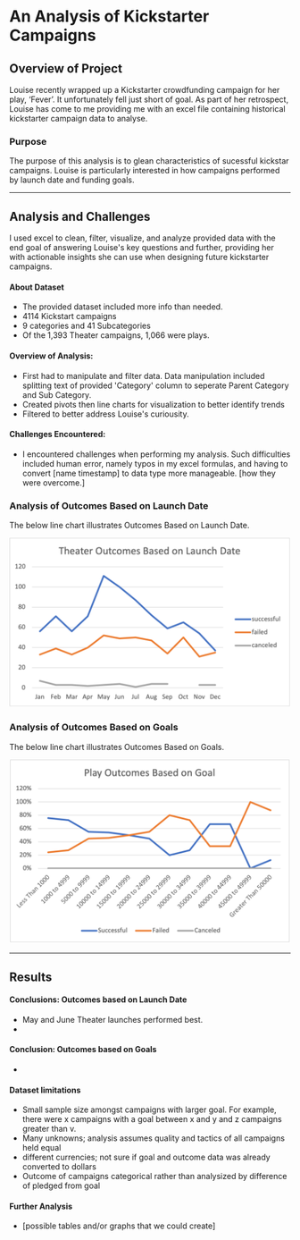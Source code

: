 # An Analysis of Kickstarter Campaigns

## Overview of Project
Louise recently wrapped up a Kickstarter crowdfunding campaign for her play, ‘Fever’. It unfortunately fell just short of goal. As part of her retrospect, Louise has come to me providing me with an excel file containing historical kickstarter campaign data to analyse.

### Purpose
The purpose of this analysis is to glean characteristics of sucessful kickstar campaigns. Louise is particularly interested in how campaigns performed by launch date and funding goals. 

---

## Analysis and Challenges

I used excel to clean, filter, visualize, and analyze provided data with the end goal of answering Louise's key questions and further, providing her with actionable insights she can use when designing future kickstarter campaigns.

#### About Dataset

- The provided dataset included more info than needed.
- 4114 Kickstart campaigns
- 9 categories and 41 Subcategories
- Of the 1,393 Theater campaigns, 1,066 were plays. 

#### Overview of Analysis: 

- First had to manipulate and filter data. Data manipulation included splitting text of provided 'Category' column to seperate Parent Category and Sub Category.
- Created pivots then line charts for visualization to better identify trends
- Filtered to better address Louise's curiousity.

#### Challenges Encountered: 
 
- I encountered challenges when performing my analysis. Such difficulties included human error, namely typos in my excel formulas, and having to convert [name timestamp] to data type more manageable. [how they were overcome.]

### Analysis of Outcomes Based on Launch Date

The below line chart illustrates Outcomes Based on Launch Date.

![image 1](Resources/Theater_Outcomes_vs_Launch.png)

### Analysis of Outcomes Based on Goals

The below line chart illustrates Outcomes Based on Goals.

![image](Resources/Outcomes_vs_Goals.png)

---

## Results

#### Conclusions: Outcomes based on Launch Date

- May and June Theater launches performed best.
-

#### Conclusion: Outcomes based on Goals

- 

#### Dataset limitations

- Small sample size amongst campaigns with larger goal. For example, there were x campaigns with a goal between x and y and z campaigns greater than v.
- Many unknowns; analysis assumes quality and tactics of all campaigns held equal
- different currencies; not sure if goal and outcome data was already converted to dollars
- Outcome of campaigns categorical rather than analysized by difference of pledged from goal

#### Further Analysis

- [possible tables and/or graphs that we could create]
